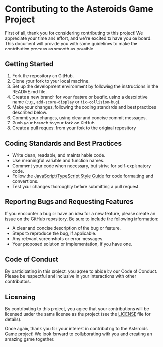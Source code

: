 # Contributing to the Asteroids Game Project

First of all, thank you for considering contributing to this project! We appreciate your time and effort, and we're excited to have you on board. This document will provide you with some guidelines to make the contribution process as smooth as possible.

## Getting Started

1. Fork the repository on GitHub.
2. Clone your fork to your local machine.
3. Set up the development environment by following the instructions in the README.md file.
4. Create a new branch for your feature or bugfix, using a descriptive name (e.g., `add-score-display` or `fix-collision-bug`).
5. Make your changes, following the coding standards and best practices described below.
6. Commit your changes, using clear and concise commit messages.
7. Push your branch to your fork on GitHub.
8. Create a pull request from your fork to the original repository.

## Coding Standards and Best Practices

- Write clean, readable, and maintainable code.
- Use meaningful variable and function names.
- Comment your code when necessary, but strive for self-explanatory code.
- Follow the [JavaScript/TypeScript Style Guide](https://google.github.io/styleguide/jsguide.html) for code formatting and conventions.
- Test your changes thoroughly before submitting a pull request.

## Reporting Bugs and Requesting Features

If you encounter a bug or have an idea for a new feature, please create an issue on the GitHub repository. Be sure to include the following information:

- A clear and concise description of the bug or feature.
- Steps to reproduce the bug, if applicable.
- Any relevant screenshots or error messages.
- Your proposed solution or implementation, if you have one.

## Code of Conduct

By participating in this project, you agree to abide by our [Code of Conduct](CODE_OF_CONDUCT.md). Please be respectful and inclusive in your interactions with other contributors.

## Licensing

By contributing to this project, you agree that your contributions will be licensed under the same license as the project (see the [LICENSE](LICENSE) file for details).

Once again, thank you for your interest in contributing to the Asteroids Game project! We look forward to collaborating with you and creating an amazing game together.